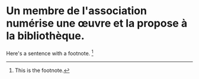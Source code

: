 # Un membre de l'association numérise une œuvre et la propose à la bibliothèque.

 Here's a sentence with a footnote. [^1]

  [^1]: This is the footnote. 